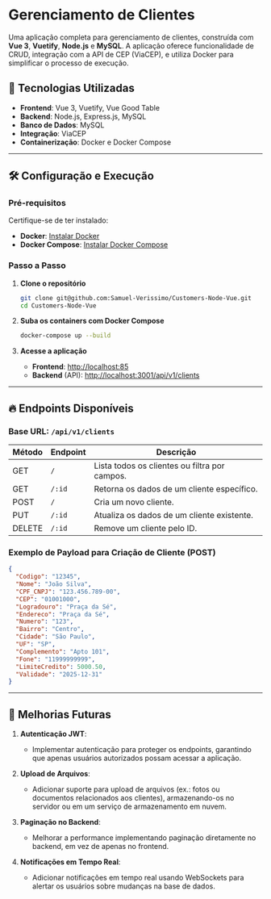 # Gerenciamento de Clientes

Uma aplicação completa para gerenciamento de clientes, construída com **Vue 3**, **Vuetify**, **Node.js** e **MySQL**. A aplicação oferece funcionalidade de CRUD, integração com a API de CEP (ViaCEP), e utiliza Docker para simplificar o processo de execução.

## 🚀 Tecnologias Utilizadas

- **Frontend**: Vue 3, Vuetify, Vue Good Table
- **Backend**: Node.js, Express.js, MySQL
- **Banco de Dados**: MySQL
- **Integração**: ViaCEP 
- **Containerização**: Docker e Docker Compose

---

## 🛠️ Configuração e Execução

### Pré-requisitos

Certifique-se de ter instalado:

- **Docker**: [Instalar Docker](https://docs.docker.com/get-docker/)
- **Docker Compose**: [Instalar Docker Compose](https://docs.docker.com/compose/install/)

### Passo a Passo

1. **Clone o repositório**

   ```bash
   git clone git@github.com:Samuel-Verissimo/Customers-Node-Vue.git
   cd Customers-Node-Vue
   ```

2. **Suba os containers com Docker Compose**

   ```bash
   docker-compose up --build
   ```

3. **Acesse a aplicação**

   - **Frontend**: [http://localhost:85](http://localhost:85)
   - **Backend** (API): [http://localhost:3001/api/v1/clients](http://localhost:3001/api/v1/clients)

---

## 🔥 Endpoints Disponíveis

### **Base URL**: `/api/v1/clients`

| Método | Endpoint       | Descrição                                      |
|--------|----------------|-----------------------------------------------|
| GET    | `/`            | Lista todos os clientes ou filtra por campos. |
| GET    | `/:id`         | Retorna os dados de um cliente específico.    |
| POST   | `/`            | Cria um novo cliente.                         |
| PUT    | `/:id`         | Atualiza os dados de um cliente existente.    |
| DELETE | `/:id`         | Remove um cliente pelo ID.                    |

### **Exemplo de Payload para Criação de Cliente (POST)**

```json
{
  "Codigo": "12345",
  "Nome": "João Silva",
  "CPF_CNPJ": "123.456.789-00",
  "CEP": "01001000",
  "Logradouro": "Praça da Sé",
  "Endereco": "Praça da Sé",
  "Numero": "123",
  "Bairro": "Centro",
  "Cidade": "São Paulo",
  "UF": "SP",
  "Complemento": "Apto 101",
  "Fone": "11999999999",
  "LimiteCredito": 5000.50,
  "Validade": "2025-12-31"
}
```
---

## 🌟 Melhorias Futuras

1. **Autenticação JWT**:
   - Implementar autenticação para proteger os endpoints, garantindo que apenas usuários autorizados possam acessar a aplicação.

2. **Upload de Arquivos**:
   - Adicionar suporte para upload de arquivos (ex.: fotos ou documentos relacionados aos clientes), armazenando-os no servidor ou em um serviço de armazenamento em nuvem.

3. **Paginação no Backend**:
   - Melhorar a performance implementando paginação diretamente no backend, em vez de apenas no frontend.

4. **Notificações em Tempo Real**:
   - Adicionar notificações em tempo real usando WebSockets para alertar os usuários sobre mudanças na base de dados.
